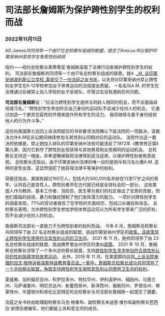# 司法部长詹姆斯为保护跨性别学生的权利而战

### 2022年11月11日

_AG James共同领导一个由17位总检察长组成的联盟，提交了Amicus书以保护印第安纳州变性学生免受性别歧视_

纽约——纽约总检察长莱蒂蒂亚·詹姆斯采取了法律行动来保护跨性别学生的权利。 司法部长詹姆斯共同领导一个由17名总检察长组成的联盟，就A. [_M. 诉印第安纳波利斯公立学校_案提交了一份法庭之友书状](https://zh.ag.ny.gov/sites/default/files/22-2332_a.m._v._indianapolis_pub._schs._br._for_states_ny_et_al._as_amici_curiae_in_supp._of_appellee.pdf)，以支持对印第安纳州禁止跨性别女学生在K-12学校参加女子体育运动的法规提出质疑。 一名名叫A.M. 的学生在法律通过后被禁止加入学校的女子垒球队，尽管过去没有遇到任何问题。 

**司法部长詹姆斯**说：“应该为跨性别学生提供与同龄人相同的机会，而不会面临歧视或污名。” “跨性别学生参加符合自己身份的运动队不会减少任何人的机会。 它通过创造一个更具包容性的环境来提升所有学生的活力。 我将继续与基于身份歧视他人的行为作斗争。” 

这份向美国第七巡回上诉法院提交的书状要求法院确认下级法院的一项裁决，该裁决允许A.M在诉讼期间继续参加与其性别认同相对应的运动队。 法院作出这一裁决的依据是，禁止她加入球队的印第安纳州法规可能违反了1972年《教育修正案》第九章，因为它剥夺了跨性别女孩获得与其他男孩和女孩相同的运动机会。 总检察长支持这一理由，并希望确保联邦法律得到适当适用，以保护跨性别者免受歧视。 总检察长还指出，由于印第安纳州法律的唯一目的是排斥和污名化像A.M. 这样的变性女孩，这显然侵犯了她获得法律平等保护的权利。

简报还指出，美国有超过160万人，包括大约300,000名年龄在13至17岁之间的青年，认同自己是变性人，跨性别者早在古代就已经是全球社会的一部分。 这些美国人作为教师、基本工作者、消防员、医生等为我们的社区做出了宝贵的贡献，但他们面临的歧视、暴力和骚扰限制了他们发挥潜力的能力。 一项针对跨性别学生的调查发现，77％的受访者报告了在学校的负面经历，包括口头骚扰和攻击。 总检察长表明，允许跨性别学生参加学校体育运动可以为所有学生带来广泛的好处，而不会减少任何人的机会。 

詹姆斯司法部长一直致力于为跨性别者的权利而战。 今年 8 月，詹姆斯总检察长共同领导了由 22 名总检察长组成的联盟，挑战印第安纳州学区的[政策，该政策禁止跨性别学生使用符合其性别认同的卫生间](https://zh.ag.ny.gov/press-release/2022/attorney-general-james-fights-protect-transgender-students-rights)。 2021 年 11 月，她共同领导了由 23 名总检察长组成的联盟，挑战佛罗里达州学区的类似[政策](https://zh.ag.ny.gov/press-release/2021/attorney-general-james-fights-discrimination-against-transgender-students-schools)。 2021 年 10 月，詹姆斯总检察长领导了一个多州总检察长联盟，支持[跨性别学生寻求参加符合其性别认同的性别隔离学校体育运动](https://zh.ag.ny.gov/press-release/2021/attorney-general-james-fights-protect-transgender-students-rights)。 此外，2019 年 11 月，在美国第四巡回[_上诉法院审理的加文·格林诉格洛斯特县教育委员会_一案中，詹姆斯总检察长成功共同领导了一个总检察长联盟，争取支持跨性别学生按照其性别认同使用卫生间的权利](https://zh.ag.ny.gov/press-release/2019/attorney-general-james-fights-transgender-discrimination)。 

夏威夷、加利福尼亚州、科罗拉多州、特拉华州、伊利诺伊州、缅因州、马里兰州、马萨诸塞州、明尼苏达州、新墨西哥州、新泽西州、俄勒冈州、罗德岛州、佛蒙特州、华盛顿州和哥伦比亚特区的总检察长与司法部长詹姆斯一起提交了摘要。

法庭之友书状由助理副检察长马克·格鲁布、副检察长朱迪思·维尔和副检察长芭芭拉·安德伍德编写，他们都是上诉和意见司的成员。